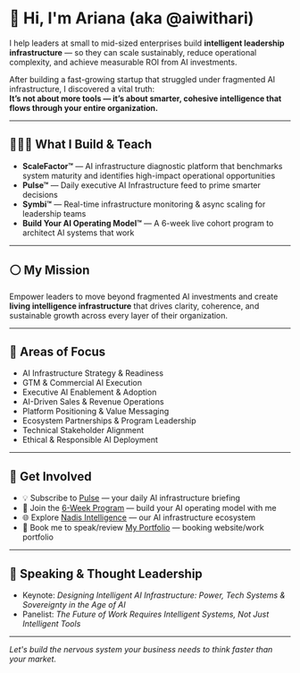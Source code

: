 # 👋 Hi, I'm Ariana (aka @aiwithari)

I help leaders at small to mid-sized enterprises build **intelligent leadership infrastructure** — so they can scale sustainably, reduce operational complexity, and achieve measurable ROI from AI investments.

After building a fast-growing startup that struggled under fragmented AI infrastructure, I discovered a vital truth:  
**It’s not about more tools — it’s about smarter, cohesive intelligence that flows through your entire organization.**

---

## 👩🏽‍💻 What I Build & Teach

- **ScaleFactor™** — AI infrastructure diagnostic platform that benchmarks system maturity and identifies high-impact operational opportunities  
- **Pulse™** — Daily executive AI Infrastructure feed to prime smarter decisions  
- **Symbi™** — Real-time infrastructure monitoring & async scaling for leadership teams  
- **Build Your AI Operating Model™** — A 6-week live cohort program to architect AI systems that work

---

## ⚪️ My Mission

Empower leaders to move beyond fragmented AI investments and create **living intelligence infrastructure** that drives clarity, coherence, and sustainable growth across every layer of their organization.

---

## 🎯 Areas of Focus

- AI Infrastructure Strategy & Readiness  
- GTM & Commercial AI Execution  
- Executive AI Enablement & Adoption  
- AI-Driven Sales & Revenue Operations  
- Platform Positioning & Value Messaging  
- Ecosystem Partnerships & Program Leadership  
- Technical Stakeholder Alignment  
- Ethical & Responsible AI Deployment  

---

## 🔗 Get Involved

- 💡 Subscribe to [Pulse](https://pulse.nadis.ai) — your daily AI infrastructure briefing  
- 🚀 Join the [6-Week Program](https://scale.nadis.ai) — build your AI operating model with me  
- 🌐 Explore [Nadis Intelligence](https://www.nadis.ai) — our AI infrastructure ecosystem
- 📍 Book me to speak/review [My Portfolio](https://www.ariabramson.com) — booking website/work portfolio  

---

## 🎤 Speaking & Thought Leadership

- Keynote: *Designing Intelligent AI Infrastructure: Power, Tech Systems & Sovereignty in the Age of AI*  
- Panelist: *The Future of Work Requires Intelligent Systems, Not Just Intelligent Tools*

---

*Let's build the nervous system your business needs to think faster than your market.*  
